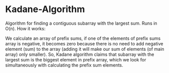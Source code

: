 # Kadane-Algorithm
Algorithm for finding a contiguous subarray with the largest sum. Runs in O(n). 
How it works:

We calculate an array of prefix sums, if one of the elements of prefix sums array is negative, it becomes zero because there is no need to add negative element (sum) to the array (adding it will make our sum of elements (of main array) only smaller). So, Kadane algorithm claims that subarray with the largest sum is the biggest element in prefix array, which we look for simultaneously with calculating the prefix sum elements.
